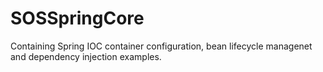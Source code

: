 # SOSSpringCore
Containing Spring IOC container configuration, bean lifecycle managenet and dependency injection examples.  
